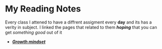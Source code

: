 # My Reading Notes 

Every class I attened to have a diffrent assigment every **day** and its has a verity in subject. I linked the pages that related to them ***hoping*** that you can get *something good* out of it

* [ ***Growth mindset*** ](https://bayanabualhaj.github.io/Reading-notes/README2) 

